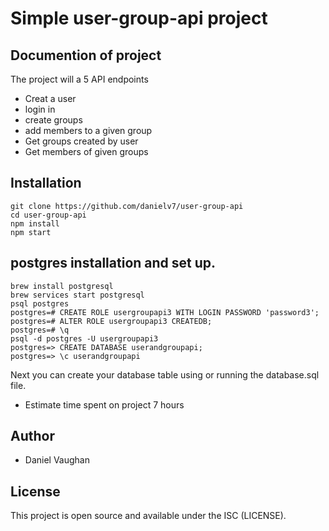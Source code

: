 # Simple user-group-api project 


## Documention of project

The project will a 5 API endpoints 

- Creat a user
- login in
- create groups
- add members to a given group
- Get groups created by user
- Get members of given groups

## Installation

```
git clone https://github.com/danielv7/user-group-api
cd user-group-api
npm install
npm start
```

## postgres installation and set up.
```
brew install postgresql
brew services start postgresql
psql postgres
postgres=# CREATE ROLE usergroupapi3 WITH LOGIN PASSWORD 'password3';
postgres=# ALTER ROLE usergroupapi3 CREATEDB;
postgres=# \q
psql -d postgres -U usergroupapi3
postgres=> CREATE DATABASE userandgroupapi;
postgres=> \c userandgroupapi
```
Next you can create your database table using or running the database.sql file.



- Estimate time spent on project 7 hours


## Author

- Daniel Vaughan

## License

This project is open source and available under the ISC (LICENSE).
